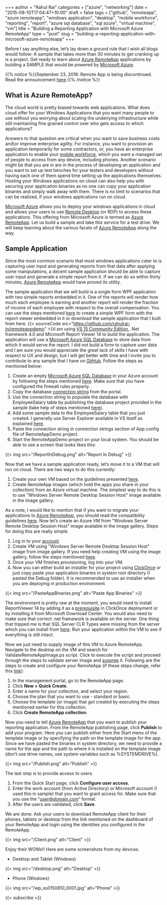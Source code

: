 ﻿+++
author = "Rahul Rai"
categories = ["azure", "networking"]
date = "2015-08-10T17:04:47+10:00"
draft = false
tags = ["github", "remoteapp", "azure remoteapp", "windows application", "desktop", "mobile workforce", "reporting", "report", "azure sql database", "sql azure", "virtual machine", "vm"]
title = "Building a Reporting Application with Microsoft Azure RemoteApp"
type = "post"
slug = "building-a-reporting-application-with-microsoft-azure-remoteapp"
+++

Before I say anything else, let’s lay down a ground rule that I wish all blogs would follow: A sample that takes more than 30 minutes to get cranking up is a project. Get ready to learn about [Azure RemoteApp](https://azure.microsoft.com/en-us/documentation/services/remoteapp/) applications by building a SAMPLE that would be powered by [Microsoft Azure](https://azure.microsoft.com/).

{{% notice %}}September 23, 2016: Remote App is being discontinued. Read the announcement [here](https://blogs.technet.microsoft.com/enterprisemobility/2016/08/12/application-remoting-and-the-cloud/).{{% /notice %}}

## What is Azure RemoteApp?

The cloud world is pretty biased towards web applications. What does cloud offer for your Windows Applications that you want many people to use without you worrying about scaling the underlying infrastructure while still maintaining fine grained control over who gets access to which applications?

Answers to that question are critical when you want to save business costs and\or improve enterprise agility. For instance, you want to provision an application temporarily for some contractors, or, you have an enterprise application to enable your [mobile workforce](http://www.techopedia.com/definition/30249/mobile-workforce), which you want a managed set of people to access from any device, including phones. Another scenario might be that you are in are in the process of developing an application and you want to set up test benches for your testers and developers without having each one of them spend time setting up the applications themselves. Hosting your Windows applications on cloud can also help you with securing your application binaries as no one can copy your application binaries and simply walk away with them. There is no limit to scenarios that can be realized, if your windows applications run on cloud.

[Microsoft Azure](https://azure.microsoft.com/) allows you to deploy your windows applications in cloud and allows your users to use [Remote Desktop](http://windows.microsoft.com/en-in/windows/connect-using-remote-desktop-connection) (or RDP) to access these applications. This offering from Microsoft Azure is termed as [Azure RemoteApp](https://azure.microsoft.com/en-us/documentation/services/remoteapp/). Let us build a sample and take this service for a test drive. We will keep learning about the various facets of [Azure RemoteApp](https://azure.microsoft.com/en-us/documentation/services/remoteapp/) along the way.

## Sample Application

Since the most common scenario that most windows applications cater to is capturing user input and generating reports from that data after applying some manipulations, a decent sample application should be able to capture user input and generate a simple report from it. If we can do so within thirty minutes, [Azure RemoteApp](https://azure.microsoft.com/en-us/documentation/services/remoteapp/) would have proved its utility.

The sample application that we will build is a single form WPF application with two simple reports embedded in it. One of the reports will render how much each employee is earning and another report will render the fraction of income of each employee with respect to the overall compensation. You can use the steps mentioned [here](https://msdn.microsoft.com/en-us/library/hh273267.aspx) to create a simple WPF form with the report viewer embedded in it or download the sample application that I built from here. {{< sourceCode src="https://github.com/rahulrai-in/remoteappdemo" >}}I am using [VS 15 Community Edition](https://www.visualstudio.com/en-us/downloads/download-visual-studio-vs.aspx), .Net framework 4.0 and Microsoft Report Viewer 14 to build the application. The application will use a [Microsoft Azure SQL Database](http://azure.microsoft.com/en-in/services/sql-database/) to store data from which it would serve the report. I did not build a form to capture user data and I am sure you would appreciate the great lack of skills I have with respect to UX and design, but I will get better with time and I invite you to contribute to any sample that I have on [GitHub](https://github.com/rahulrai-in). Follow the steps as mentioned below:

1.  Create an empty [Microsoft Azure SQL Database](http://azure.microsoft.com/en-in/services/sql-database/) in your Azure account by following the steps mentioned [here](https://azure.microsoft.com/en-in/documentation/articles/sql-database-get-started/). Make sure that you have configured the firewall rules properly.
2.  Copy the database [connection string](https://azure.microsoft.com/en-in/documentation/articles/sql-database-dotnet-how-to-use/) from the portal.
3.  Use the connection string to populate the database with EmployeeSalary table by publishing the database project provided in the sample (take help of steps mentioned [here](https://msdn.microsoft.com/en-us/library/hh272687(v=vs.103).aspx)).
4.  Add some sample data to the EmployeeSalary table that you just created. I generally use Server Explorer available in VS itself as explained [here](https://msdn.microsoft.com/en-us/library/hh272699(v=vs.103).aspx).
5.  Paste the connection string in connection strings section of App.config file of RemoteAppDemo project.
6.  Start the RemoteAppDemo project on your local system. You should be able to see a screen that looks likes this:

{{< img src="/ReportInDebug.png" alt="Report In Debug" >}}

Now that we have a sample application ready, let’s move it to a VM that will run on cloud. There are two ways to do this currently:

1.  Create your own VM based on the guidelines presented [here](https://azure.microsoft.com/en-us/documentation/articles/remoteapp-imagereqs/).
2.  Create RemoteApp images (which hold the apps you share in your collection) from an Azure virtual machine. The simplest way to do this is to use "Windows Server Remote Desktop Session Host" image available in the image gallery.

As a note, I would like to mention that if you want to migrate your applications to [Azure RemoteApp](https://azure.microsoft.com/en-us/documentation/services/remoteapp/), you should read the compatibility guidelines [here](https://azure.microsoft.com/en-us/documentation/articles/remoteapp-appreqs/). Now let’s create an Azure VM from "Windows Server Remote Desktop Session Host" image available in the image gallery. Steps for doing this are really simple:

1.  Log in to your [account](https://portal.azure.com/).
2.  Create VM using "Windows Server Remote Desktop Session Host" image from image gallery. If you need help creating VM using the image gallery, follow the steps mentioned [here](https://azure.microsoft.com/en-us/documentation/articles/virtual-machines-windows-tutorial/).
3.  Once your VM finishes provisioning, log into your VM.
4.  Now you can either build an installer for your project using [ClickOnce](https://msdn.microsoft.com/en-us/library/31kztyey.aspx) or just copy paste your application binaries in system root directory (I pasted the Debug folder). It is recommended to use an installer when you are deploying in production environment.

{{< img src="/PasteAppBinaries.png" alt="Paste App Binaries" >}}

The environment is pretty raw at the moment, you would need to install ReportViewer 14 by adding it as a [prerequisite](https://msdn.microsoft.com/en-us/library/8st7th1x.aspx) in ClickOnce deployment or by installing it from Microsoft Download Center. You would also need to make sure that correct .net framework is available on the server. One thing that tripped me is that SQL Server CLR Types were missing from the server which you can install from [here](http://www.microsoft.com/en-in/download/details.aspx?id=29065). Run your application within the VM to see if everything is still intact.

Now we just need to supply image of this VM to Azure RemoteApp. Navigate to the desktop on the VM and search for ValidateRemoteAppImage.ps script. Click to execute the script and proceed through the steps to validate server image and [sysprep](https://technet.microsoft.com/en-us/library/cc721940(v=ws.10).aspx) it. Following are the steps to create and configure your RemoteApp (if these steps change, refer this [link](https://azure.microsoft.com/en-us/documentation/articles/remoteapp-create-cloud-deployment/)):

1.  In the management portal, go to the RemoteApp page.
2.  Click **New > Quick Create**.
3.  Enter a name for your collection, and select your region.
4.  Choose the plan that you want to use - standard or basic.
5.  Choose the template (or image) that got created by executing the steps mentioned earlier for this collection.
6.  Click **Create RemoteApp collection**.

Now you need to tell [Azure RemoteApp](https://azure.microsoft.com/en-us/documentation/services/remoteapp/) that you want to publish your reporting application. From the RemoteApp publishing page, click **Publish** to add your program. Here you can publish either from the Start menu of the template image or by specifying the path on the template image for the app. Since we have pasted the binaries in system directory, we need to provide a name for the app and the path to where it is installed on the template image (don’t use drive names, use system variables such as %SYSTEMDRIVE%).

{{< img src="/Publish.png" alt="Publish" >}}

The last step is to provide access to users.

1.  From the Quick Start page, click **Configure user access**.
2.  Enter the work account (from Active Directory) or Microsoft account (I used this in sample) that you want to grant access for. Make sure that you use the “user@domain.com” format.
3.  After the users are validated, click **Save**.

We are done. Ask your users to download RemoteApp client for their phones, tablets or desktop from the link mentioned on the dashboard of your RemoteApp and login using the identities you configured in the RemoteApp.

{{< img src="/Client.png" alt="Client" >}}

Enjoy their WOWs!! Here are some screenshots from my devices.

*   Desktop and Tablet (Windows)

{{< img src="/desktop.png" alt="Desktop" >}}

*   Phone (Windows)

{{< img src="/wp_ss0150810_0001.jpg" alt="Phone" >}}

{{< subscribe >}}